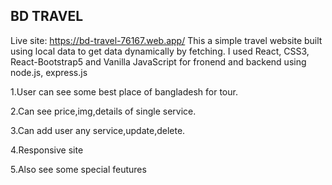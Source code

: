## BD TRAVEL
Live site: https://bd-travel-76167.web.app/
This a simple travel  website built using local data to get data dynamically by fetching. I used React, CSS3, React-Bootstrap5 and Vanilla JavaScript for fronend and backend using node.js, express.js

1.User can see some best place of bangladesh for tour.

2.Can see price,img,details of single service.

3.Can add user any service,update,delete.

4.Responsive site 

5.Also see some special feutures
